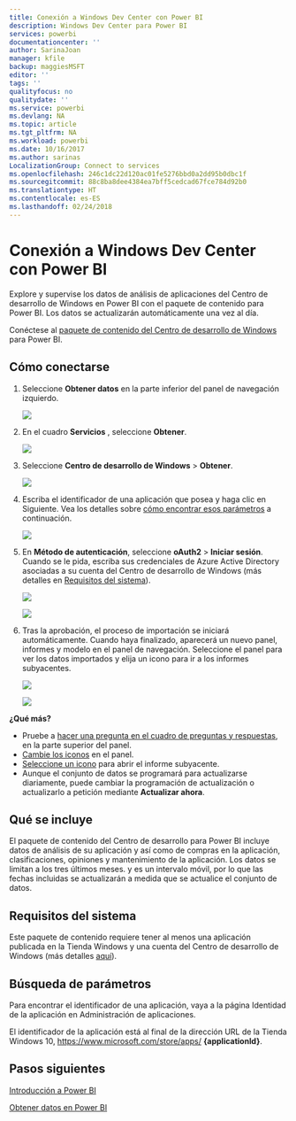 ```yaml
---
title: Conexión a Windows Dev Center con Power BI
description: Windows Dev Center para Power BI
services: powerbi
documentationcenter: ''
author: SarinaJoan
manager: kfile
backup: maggiesMSFT
editor: ''
tags: ''
qualityfocus: no
qualitydate: ''
ms.service: powerbi
ms.devlang: NA
ms.topic: article
ms.tgt_pltfrm: NA
ms.workload: powerbi
ms.date: 10/16/2017
ms.author: sarinas
LocalizationGroup: Connect to services
ms.openlocfilehash: 246c1dc22d120ac01fe5276bbd0a2dd95b0dbc1f
ms.sourcegitcommit: 88c8ba8dee4384ea7bff5cedcad67fce784d92b0
ms.translationtype: HT
ms.contentlocale: es-ES
ms.lasthandoff: 02/24/2018
---
```

# <a name="connect-to-windows-dev-center-with-power-bi"></a>Conexión a Windows Dev Center con Power BI
Explore y supervise los datos de análisis de aplicaciones del Centro de desarrollo de Windows en Power BI con el paquete de contenido para Power BI. Los datos se actualizarán automáticamente una vez al día.

Conéctese al [paquete de contenido del Centro de desarrollo de Windows ](https://app.powerbi.com/getdata/services/devcenter) para Power BI.

## <a name="how-to-connect"></a>Cómo conectarse
1. Seleccione **Obtener datos** en la parte inferior del panel de navegación izquierdo.
   
   ![](media/service-connect-to-windows-dev-center/getdata.png)
2. En el cuadro **Servicios** , seleccione **Obtener**.
   
   ![](media/service-connect-to-windows-dev-center/services.png)
3. Seleccione **Centro de desarrollo de Windows** \>  **Obtener**.
   
   ![](media/service-connect-to-windows-dev-center/windowsdev.png)
4. Escriba el identificador de una aplicación que posea y haga clic en Siguiente. Vea los detalles sobre [cómo encontrar esos parámetros](#FindingParams) a continuación.
   
   ![](media/service-connect-to-windows-dev-center/params.png)
5. En **Método de autenticación**, seleccione **oAuth2** \> **Iniciar sesión**. Cuando se le pida, escriba sus credenciales de Azure Active Directory asociadas a su cuenta del Centro de desarrollo de Windows (más detalles en [Requisitos del sistema](#Requirements)).
   
    ![](media/service-connect-to-windows-dev-center/creds.png)
   
    ![](media/service-connect-to-windows-dev-center/creds2.png)
6. Tras la aprobación, el proceso de importación se iniciará automáticamente. Cuando haya finalizado, aparecerá un nuevo panel, informes y modelo en el panel de navegación. Seleccione el panel para ver los datos importados y elija un icono para ir a los informes subyacentes.
   
    ![](media/service-connect-to-windows-dev-center/dashboard.png)
   
    ![](media/service-connect-to-windows-dev-center/report.png)

**¿Qué más?**

* Pruebe a [hacer una pregunta en el cuadro de preguntas y respuestas](power-bi-q-and-a.md), en la parte superior del panel.
* [Cambie los iconos](service-dashboard-edit-tile.md) en el panel.
* [Seleccione un icono](service-dashboard-tiles.md) para abrir el informe subyacente.
* Aunque el conjunto de datos se programará para actualizarse diariamente, puede cambiar la programación de actualización o actualizarlo a petición mediante **Actualizar ahora**.

## <a name="whats-included"></a>Qué se incluye
El paquete de contenido del Centro de desarrollo para Power BI incluye datos de análisis de su aplicación y así como de compras en la aplicación, clasificaciones, opiniones y mantenimiento de la aplicación. Los datos se limitan a los tres últimos meses. y es un intervalo móvil, por lo que las fechas incluidas se actualizarán a medida que se actualice el conjunto de datos.

<a name="Requirements"></a>

## <a name="system-requirements"></a>Requisitos del sistema
Este paquete de contenido requiere tener al menos una aplicación publicada en la Tienda Windows y una cuenta del Centro de desarrollo de Windows (más detalles [aquí](https://msdn.microsoft.com/windows/uwp/publish/manage-account-users)).

<a name="FindingParams"></a>

## <a name="finding-parameters"></a>Búsqueda de parámetros
Para encontrar el identificador de una aplicación, vaya a la página Identidad de la aplicación en Administración de aplicaciones.

El identificador de la aplicación está al final de la dirección URL de la Tienda Windows 10, https://www.microsoft.com/store/apps/ **{applicationId}**.

## <a name="next-steps"></a>Pasos siguientes
[Introducción a Power BI](service-get-started.md)

[Obtener datos en Power BI](service-get-data.md)


